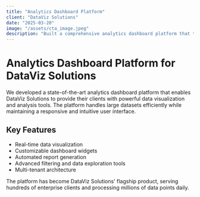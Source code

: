```yaml
---
title: "Analytics Dashboard Platform"
client: "DataViz Solutions"
date: "2025-03-20"
image: "/assets/cta_image.jpeg"
description: "Built a comprehensive analytics dashboard platform that transforms complex data into actionable insights. Features include real-time data visualization, customizable widgets, and automated reporting capabilities."
---
```


# Analytics Dashboard Platform for DataViz Solutions

We developed a state-of-the-art analytics dashboard platform that enables DataViz Solutions to provide their clients with powerful data visualization and analysis tools. The platform handles large datasets efficiently while maintaining a responsive and intuitive user interface.

## Key Features

- Real-time data visualization
- Customizable dashboard widgets
- Automated report generation
- Advanced filtering and data exploration tools
- Multi-tenant architecture

The platform has become DataViz Solutions' flagship product, serving hundreds of enterprise clients and processing millions of data points daily.
